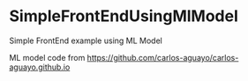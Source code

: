 # SimpleFrontEndUsingMlModel
Simple FrontEnd example using ML Model

ML model code from https://github.com/carlos-aguayo/carlos-aguayo.github.io
